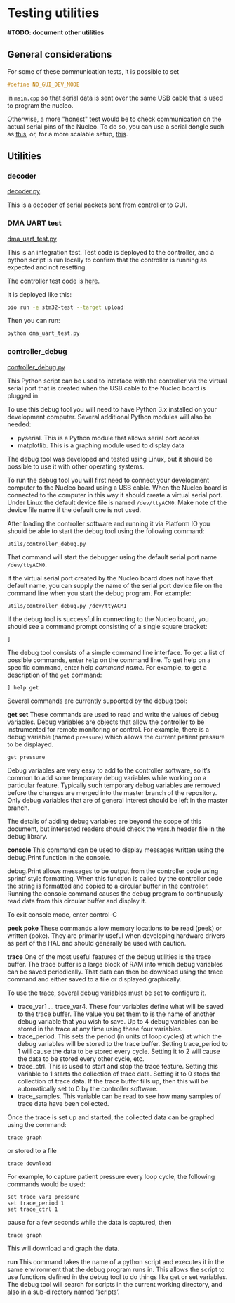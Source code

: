 # Testing utilities

**#TODO: document other utilities**

## General considerations

For some of these communication tests, it is possible to set
```c++
#define NO_GUI_DEV_MODE
```
in `main.cpp` so that serial data is sent over the same USB cable that is
used to program the nucleo.

Otherwise, a more "honest" test would be to check communication on the
actual serial pins of the Nucleo. To do so, you can use a serial dongle such as
[this](https://www.amazon.com/gp/product/B00QT7LQ88),
or, for a more scalable setup, [this](https://www.amazon.com/dp/B07XF2SLQ1).


## Utilities

### decoder

[decoder.py](decoder.py)

This is a decoder of serial packets sent from controller to GUI.

### DMA UART test

[dma_uart_test.py](dma_uart_test.py)

This is an integration test. Test code is deployed to the
controller, and a python script is run locally to confirm that the controller
is running as expected and not resetting.

The controller test code is [here](../controller/src_test).

It is deployed like this:
```bash
pio run -e stm32-test --target upload
```

Then you can run:
```bash
python dma_uart_test.py
```
### controller_debug

[controller_debug.py](controller_debug.py)

This Python script can be used to interface with the controller via the virtual serial
port that is created when the USB cable to the Nucleo board is plugged in.

To use this debug tool you will need to have Python 3.x installed on your development computer.  Several additional Python modules will also be needed:
- pyserial.  This is a Python module that allows serial port access
- matplotlib.  This is a graphing module used to display data

The debug tool was developed and tested using Linux, but it should be possible to use it with other operating systems.

To run the debug tool you will first need to connect your development computer to the Nucleo board using a USB cable.  When the Nucleo board is connected to the computer in this way it should create a virtual serial port.  Under Linux the default device file is named `/dev/ttyACM0`.  Make note of the device file name if the default one is not used.

After loading the controller software and running it via Platform IO you should be able to start the debug tool using the following command:
```
utils/controller_debug.py
```
That command will start the debugger using the default serial port name `/dev/ttyACM0`.

If the virtual serial port created by the Nucleo board does not have that default name, you can supply the name of the serial port device file on the command line when you start the debug program.  For example:
```
utils/controller_debug.py /dev/ttyACM1
```

If the debug tool is successful in connecting to the Nucleo board, you should see a command prompt consisting of a single square bracket:
```
]
```

The debug tool consists of a simple command line interface.  To get a list of possible commands, enter `help` on the command line.  To get help on a specific command, enter help _command name_.  For example, to get a description of the `get` command:
```
] help get
```

Several commands are currently supported by the debug tool:

**get**
**set**
These commands are used to read and write the values of debug variables.  Debug variables are objects that allow the controller to be instrumented for remote monitoring or control.  For example, there is a debug variable (named `pressure`) which allows the current patient pressure to be displayed.
```
get pressure
```
Debug variables are very easy to add to the controller software, so it’s common to add some temporary debug variables while working on a particular feature.  Typically such temporary debug variables are removed before the changes are merged into the master branch of the repository.  Only debug variables that are of general interest should be left in the master branch.

The details of adding debug variables are beyond the scope of this document, but interested readers should check the vars.h header file in the debug library.

**console**
This command can be used to display messages written using the debug.Print function in the console.

debug.Print allows messages to be output from the controller code using sprintf style formatting.  When this function is called by the controller code the string is formatted and copied to a circular buffer in the controller.  Running the console command causes the debug program to continuously read data from this circular buffer and display it.

To exit console mode, enter control-C

**peek**
**poke**
These commands allow memory locations to be read (peek) or written (poke).  They are primarily useful when developing hardware drivers as part of the HAL and should generally be used with caution.

**trace**
One of the most useful features of the debug utilities is the trace buffer.  The trace buffer is a large block of RAM into which debug variables can be saved periodically.  That data can then be download using the trace command and either saved to a file or displayed graphically.

To use the trace, several debug variables must be set to configure it.
- trace_var1 … trace_var4.  These four variables define what will be saved to the trace buffer.  The value you set them to is the name of another debug variable that you wish to save.  Up to 4 debug variables can be stored in the trace at any time using these four variables.
- trace_period.  This sets the period (in units of loop cycles) at which the debug variables will be stored to the trace buffer.  Setting trace_period to 1 will cause the data to be stored every cycle.  Setting it to 2 will cause the data to be stored every other cycle, etc.
- trace_ctrl.  This is used to start and stop the trace feature.  Setting this variable to 1 starts the collection of trace data.  Setting it to 0 stops the collection of trace data.  If the trace buffer fills up, then this will be automatically set to 0 by the controller software.
- trace_samples.  This variable can be read to see how many samples of trace data have been collected.

Once the trace is set up and started, the collected data can be graphed using the command:
```
trace graph
```
or stored to a file
```
trace download
```
For example, to capture patient pressure every loop cycle, the following commands would be used:
```
set trace_var1 pressure
set trace_period 1
set trace_ctrl 1
```
pause for a few seconds while the data is captured, then
```
trace graph
```
This will download and graph the data.

**run**
This command takes the name of a python script and executes it in the same environment that the debug program runs in.  This allows the script to use functions defined in the debug tool to do things like get or set variables.
The debug tool will search for scripts in the current working directory, and also in a sub-directory named ‘scripts’.
